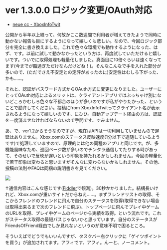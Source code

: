 # ver 1.3.0.0 ロジック変更/OAuth対応

* [neue cc - XboxInfoTwit](http://neue.cc/software/xboxinfotwit)

公開から半年以上経って、何故かここ数週間で利用者が増えてきたようで同時に動かない報告も目にするようになって嬉しくも悲しい。なので、今回ロジック部分を完全に書き換えました。これで色々な環境でも動作するようになった、はず、です。以前に試して動かなかったという方は、再度試していただけると嬉しいです。ついでに取得処理も軽量化しました。真面目に10倍ぐらいは速くなってます(今までが酷過ぎただけなんだけどね！)。そんなこんなで手を入れた部分が多いので、(ただでさえ不安定との定評があったのに)安定性はむしろ下がった、かも……。

それと、認証がパスワード方式からOAuth方式に変更になりました。ユーザーにとってOAuth対応によるメリットは、クライアントアプリではぶっちゃけ別にないどころかむしろ色々な不都合のほうが多いのですが私がやりたかった、ということで勘弁してください。投稿にfrom XboxInfoTwitってクライアント名が表示されるようになって嬉しいのです、にひひ。自動アップデート経由の方は、認証を一度済ませなければならないので手間です、すみません。

あ、で、ver1.2からそうなのですが、現在はAPIは一切利用していませんので遅延はありません。Xbox.comのステータス反映速度(1分以下で追随しているようです)で処理していますので、原理的には他の同種のアプリと同じです。が、多機能風味なため、巡回ページ数が多いのでチンタラ通信してたりする時があって、そのせいで反映が遅いという印象を持たれるかもしれません。今回の軽量化で若干印象は変わると思いますがそんなに変わらないかもしれません。その他、投稿の法則やFAQは同梱の説明書きを見てください。

<p class="noindent">
	<img src="http://neue.cc/wp-content/uploads/image/xboxinfotwit_process.jpg">
</p>

↑通信内容はこんな感じです([Fiddler](http://www.fiddler2.com/fiddler2/)で観測)。30秒かかりました。結構長いけれど、Xbox.comが重いサイトだからねえ……。まずフレンドリストの取得、そこからフレンドのフレンドに飛んで自分のステータスを取得(取得できない場合は取得出来るまで次のフレンドに飛ぶ)、トップページに飛んでプレイ中ゲームのURLを取得、プレイ中ゲームのページから実績を取得。という流れです。これがステータス取得の最短パスじゃないかと思っています。自分のステータスがFriendsOfFriend経由でしか見れないというのが意味不明で困るところ。

そういえばでどうでもいいんですが、タスクバー右クリックに「ゲイツポイントを買う」が追加されてます。アフィです、アフィ。んーと、ノーコメント。